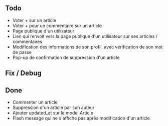 ## Todo
- Voter + sur un article
- Voter + pour un commentaire sur un article
- Page publique d'un utilisateur
- Lien qui renvoit vers la page publique d'un utilisateur sur ses articles / commentaires
- Modification des informations de son profil, avec vérification de son mot de passe
- Pop-up de confirmation de suppression d'un article

## Fix / Debug



## Done
- Commenter un article
- Suppression d'un article par son auteur
- Ajouter updated_at sur le model Article
- Flash message qui ne s'affiche pas après modification d'un article
